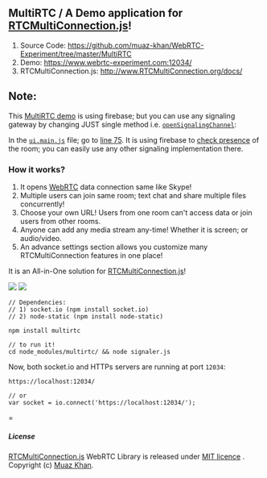 ## MultiRTC / A Demo application for [RTCMultiConnection.js](http://www.RTCMultiConnection.org/docs/)!

1. Source Code: https://github.com/muaz-khan/WebRTC-Experiment/tree/master/MultiRTC
2. Demo: https://www.webrtc-experiment.com:12034/
3. RTCMultiConnection.js: http://www.RTCMultiConnection.org/docs/

## Note: 

This [MultiRTC demo](https://www.webrtc-experiment.com/RTCMultiConnection/MultiRTC/) is using firebase; but you can use any signaling gateway by changing JUST single method i.e. [`openSignalingChannel`](https://github.com/muaz-khan/WebRTC-Experiment/blob/master/Signaling.md):

In the [`ui.main.js`](https://github.com/muaz-khan/WebRTC-Experiment/blob/master/MultiRTC-simple/ui.main.js) file; go to [line 75](https://github.com/muaz-khan/WebRTC-Experiment/blob/master/MultiRTC-simple/ui.main.js#L75). It is using firebase to [check presence](https://github.com/muaz-khan/WebRTC-Experiment/blob/master/Signaling.md#room-presence-detection) of the room; you can easily use any other signaling implementation there.

### How it works?

1. It opens [WebRTC](https://www.webrtc-experiment.com/) data connection same like Skype!
2. Multiple users can join same room; text chat and share multiple files concurrently!
3. Choose your own URL! Users from one room can't access data or join users from other rooms.
4. Anyone can add any media stream any-time! Whether it is screen; or audio/video.
5. An advance settings section allows you customize many RTCMultiConnection features in one place!

It is an All-in-One solution for [RTCMultiConnection.js](http://www.RTCMultiConnection.org/docs/)!

<img src="https://www.webrtc-experiment.com/images/MultiRTC.gif" />

<a href="https://nodei.co/npm/multirtc/">
    <img src="https://nodei.co/npm/multirtc.png">
</a>

```
// Dependencies: 
// 1) socket.io (npm install socket.io)
// 2) node-static (npm install node-static)

npm install multirtc

// to run it!
cd node_modules/multirtc/ && node signaler.js
```

Now, both socket.io and HTTPs servers are running at port `12034`:

```
https://localhost:12034/

// or
var socket = io.connect('https://localhost:12034/');
```

=

##### License

[RTCMultiConnection.js](http://www.RTCMultiConnection.org/) WebRTC Library is released under [MIT licence](https://www.webrtc-experiment.com/licence/) . Copyright (c) [Muaz Khan](https://plus.google.com/+MuazKhan).
